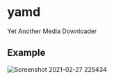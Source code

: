 # yamd
Yet Another Media Downloader

## Example

![Screenshot 2021-02-27 225434](https://user-images.githubusercontent.com/1939926/109401483-5fb4e500-794f-11eb-973c-31c67310075c.png)
